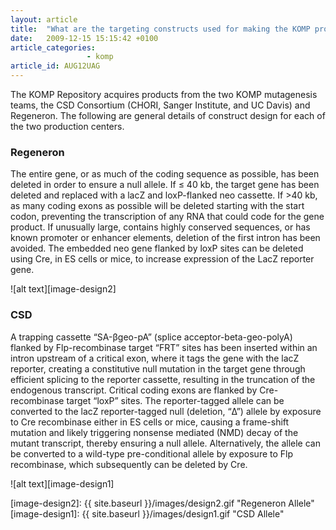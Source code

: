 ```yaml
---
layout: article
title:  "What are the targeting constructs used for making the KOMP products?"
date:   2009-12-15 15:15:42 +0100
article_categories:
                 - komp
article_id: AUG12UAG
---
```


The KOMP Repository acquires products from the two KOMP mutagenesis teams, the CSD Consortium (CHORI, Sanger Institute, and UC Davis) and Regeneron. The following are general details of construct design for each of the two production centers. 

### Regeneron
The entire gene, or as much of the coding sequence as possible, has been deleted in order to ensure a null allele. If ≤ 40 kb, the target gene has been deleted and replaced with a lacZ and loxP-flanked neo cassette. If >40 kb, as many coding exons as possible will be deleted starting with the start codon, preventing the transcription of any RNA that could code for the gene product. If unusually large, contains highly conserved sequences, or has known promoter or enhancer elements, deletion of the first intron has been avoided. The embedded neo gene flanked by loxP sites can be deleted using Cre, in ES cells or mice, to increase expression of the LacZ reporter gene.

![alt text][image-design2]

### CSD
A trapping cassette “SA-βgeo-pA” (splice acceptor-beta-geo-polyA) flanked by Flp-recombinase target “FRT” sites has been inserted within an intron upstream of a critical exon, where it tags the gene with the lacZ reporter, creating a constitutive null mutation in the target gene through efficient splicing to the reporter cassette, resulting in the truncation of the endogenous transcript. Critical coding exons are flanked by Cre-recombinase target “loxP” sites. The reporter-tagged allele can be converted to the lacZ reporter-tagged null (deletion, “Δ”) allele by exposure to Cre recombinase either in ES cells or mice, causing a frame-shift mutation and likely triggering nonsense mediated (NMD) decay of the mutant transcript, thereby ensuring a null allele. Alternatively, the allele can be converted to a wild-type pre-conditional allele by exposure to Flp recombinase, which subsequently can be deleted by Cre.

![alt text][image-design1]

[image-design2]: {{ site.baseurl }}/images/design2.gif "Regeneron Allele"
[image-design1]: {{ site.baseurl }}/images/design1.gif "CSD Allele"
